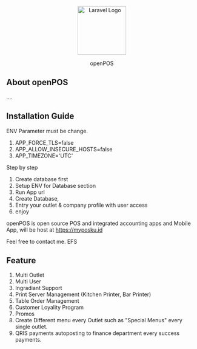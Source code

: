 <p align="center"><a href="https://myposku.id" target="_blank"><img src="https://github.com/vm0993/fic14-openpos/blob/main/public/images/coffee.ico" width="128" alt="Laravel Logo"></a></p>
<p align="center">
    openPOS
</p>

## About openPOS

....

## Installation Guide

ENV Parameter must be change.
1. APP_FORCE_TLS=false
2. APP_ALLOW_INSECURE_HOSTS=false
3. APP_TIMEZONE='UTC'

Step by step

1. Create database first
2. Setup ENV for Database section
3. Run App url
4. Create Database,
5. Entry your outlet & company profile with user access
6. enjoy

openPOS is open source POS and integrated accounting apps and Mobile App, will be host at https://myposku.id 

Feel free to contact me. EFS

## Feature

1. Multi Outlet
2. Multi User
3. Ingradiant Support
4. Print Server Management (Kitchen Printer, Bar Printer)
5. Table Order Management
6. Customer Loyality Program
7. Promos
8. Create Different menu every Outlet such as "Special Menus" every single outlet.
9. QRIS payments autoposting to finance department every success payments.

## 
